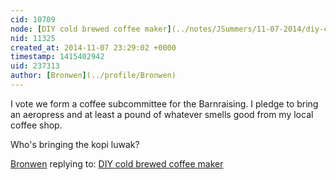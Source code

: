 ```yaml
---
cid: 10709
node: [DIY cold brewed coffee maker](../notes/JSummers/11-07-2014/diy-cold-brewed-coffee-maker)
nid: 11325
created_at: 2014-11-07 23:29:02 +0000
timestamp: 1415402942
uid: 237313
author: [Bronwen](../profile/Bronwen)
---
```


I vote we form a coffee subcommittee for the Barnraising. I pledge to bring an aeropress and at least a pound of whatever smells good from my local coffee shop. 

Who's bringing the kopi luwak?

[Bronwen](../profile/Bronwen) replying to: [DIY cold brewed coffee maker](../notes/JSummers/11-07-2014/diy-cold-brewed-coffee-maker)


